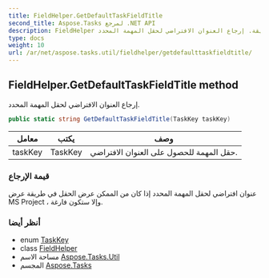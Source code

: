 ```yaml
---
title: FieldHelper.GetDefaultTaskFieldTitle
second_title: Aspose.Tasks لمرجع .NET API
description: FieldHelper طريقة. إرجاع العنوان الافتراضي لحقل المهمة المحدد.
type: docs
weight: 10
url: /ar/net/aspose.tasks.util/fieldhelper/getdefaulttaskfieldtitle/
---
```

## FieldHelper.GetDefaultTaskFieldTitle method

إرجاع العنوان الافتراضي لحقل المهمة المحدد.

```csharp
public static string GetDefaultTaskFieldTitle(TaskKey taskKey)
```

| معامل | يكتب | وصف |
| --- | --- | --- |
| taskKey | TaskKey | حقل المهمة للحصول على العنوان الافتراضي. |

### قيمة الإرجاع

عنوان افتراضي لحقل المهمة المحدد إذا كان من الممكن عرض الحقل في طريقة عرض MS Project ، وإلا ستكون فارغة.

### أنظر أيضا

* enum [TaskKey](../../../aspose.tasks/taskkey/)
* class [FieldHelper](../)
* مساحة الاسم [Aspose.Tasks.Util](../../fieldhelper/)
* المجسم [Aspose.Tasks](../../../)


